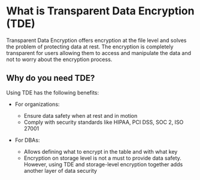 # What is Transparent Data Encryption (TDE)

Transparent Data Encryption offers encryption at the file level and solves the problem of protecting data at rest. The encryption is completely transparent for users allowing them to access and manipulate the data and not to worry about the encryption process.

## Why do you need TDE?

Using TDE has the following benefits:

* For organizations:
   
   - Ensure data safety when at rest and in motion
   - Comply with security standards like HIPAA, PCI DSS, SOC 2, ISO 27001

* For DBAs:
   
   - Allows defining what to encrypt in the table and with what key
   - Encryption on storage level is not a must to provide data safety. However, using TDE and storage-level encryption together adds another layer of data security